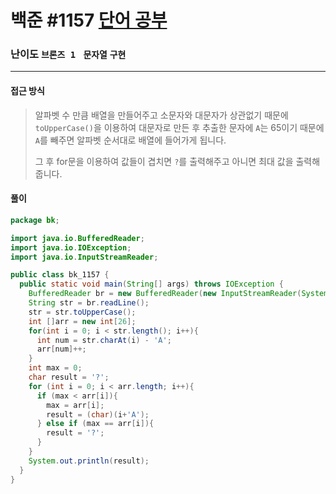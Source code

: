 # 백준 #1157 [단어 공부](https://www.acmicpc.net/problem/1157)

### 난이도 `브론즈 1 ` `문자열` `구현`

---

#### 접근 방식

> 알파벳 수 만큼 배열을 만들어주고 소문자와 대문자가 상관없기 때문에 `toUpperCase()`을 이용하여 대문자로 만든 후 추출한 문자에 `A`는 65이기 때문에 `A`를 빼주면 알파벳 순서대로 배열에 들어가게 됩니다.
>
> 그 후 for문을 이용하여 값들이 겹치면 `?`를 출력해주고 아니면 최대 값을 출력해줍니다.

#### 풀이

```java
package bk;

import java.io.BufferedReader;
import java.io.IOException;
import java.io.InputStreamReader;

public class bk_1157 {
  public static void main(String[] args) throws IOException {
    BufferedReader br = new BufferedReader(new InputStreamReader(System.in));
    String str = br.readLine();
    str = str.toUpperCase();
    int []arr = new int[26];
    for(int i = 0; i < str.length(); i++){
      int num = str.charAt(i) - 'A';
      arr[num]++;
    }
    int max = 0;
    char result = '?';
    for (int i = 0; i < arr.length; i++){
      if (max < arr[i]){
        max = arr[i];
        result = (char)(i+'A');
      } else if (max == arr[i]){
        result = '?';
      }
    }
    System.out.println(result);
  }
}

```

